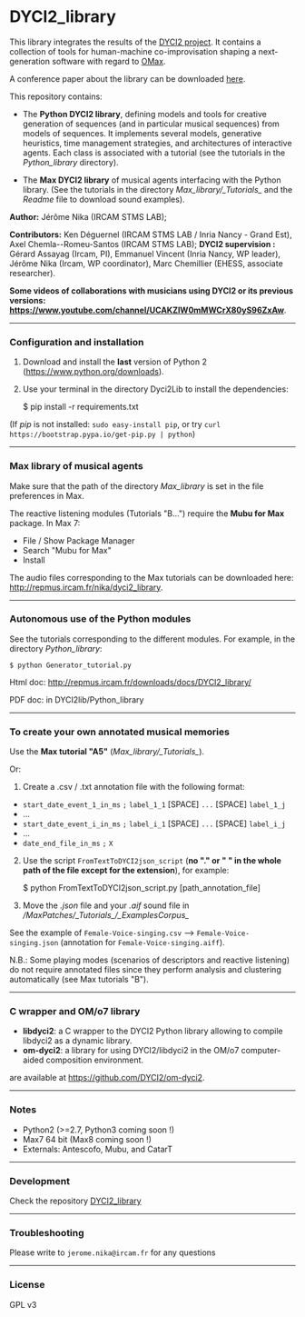 # DYCI2_library

This library integrates the results of the [DYCI2 project](http://repmus.ircam.fr/dyci2/home). It contains a collection of tools for human-machine co-improvisation shaping a next-generation software with regard to [OMax](https://github.com/DYCI2/OMax4).

A conference paper about the library can be downloaded [here](https://hal.archives-ouvertes.fr/hal-01583089/document).

This repository contains: 
* The __Python DYCI2 library__, defining models and tools for creative generation of sequences (and in particular musical sequences) from models of sequences. It implements several models, generative heuristics, time management strategies, and architectures of interactive agents. Each class is associated with a tutorial (see the tutorials in the _Python\_library_ directory).

* The __Max DYCI2 library__ of musical agents interfacing with the Python library. (See the tutorials in the directory _Max\_library/\_Tutorials\__ and the _Readme_ file to download sound examples).

__Author:__ Jérôme Nika (IRCAM STMS LAB);

__Contributors:__ Ken Déguernel (IRCAM STMS LAB / Inria Nancy - Grand Est), Axel Chemla--Romeu-Santos (IRCAM STMS LAB); 
__DYCI2 supervision :__ Gérard Assayag (Ircam, PI), Emmanuel Vincent (Inria Nancy, WP leader), Jérôme Nika (Ircam, WP coordinator), Marc Chemillier (EHESS, associate researcher).

__Some videos of collaborations with musicians using DYCI2 or its previous versions: https://www.youtube.com/channel/UCAKZIW0mMWCrX80yS96ZxAw__.

------
### Configuration and installation

1. Download and install the **last** version of Python 2 (https://www.python.org/downloads).

2. Use your terminal in the directory Dyci2Lib to install the dependencies:

    $ pip install -r requirements.txt

(If _pip_ is not installed: `sudo easy-install pip`, or try `curl https://bootstrap.pypa.io/get-pip.py | python`)

------
### Max library of musical agents

Make sure that the path of the directory _Max\_library_ is set in the file preferences in Max.

The reactive listening modules (Tutorials "B...") require the __Mubu for Max__ package. In Max 7:
* File / Show Package Manager
* Search "Mubu for Max"
* Install

The audio files corresponding to the Max tutorials can be downloaded here: http://repmus.ircam.fr/nika/dyci2_library. 

------
### Autonomous use of the Python modules

See the tutorials corresponding to the different modules. For example, in the directory _Python\_library_:

    $ python Generator_tutorial.py

Html doc: http://repmus.ircam.fr/downloads/docs/DYCI2_library/

PDF doc: in DYCI2lib/Python_library

------
### To create your own annotated musical memories

Use the __Max tutorial "A5"__ (_Max\_library/\_Tutorials\__).

Or:

1. Create a .csv / .txt annotation file with the following format:

* `start_date_event_1_in_ms` `;` `label_1_1` [SPACE] `...` [SPACE] `label_1_j`
* ...
* `start_date_event_i_in_ms` `;` `label_i_1` [SPACE] `...` [SPACE] `label_i_j`
* ...
* `date_end_file_in_ms` `;` `X`



2. Use the script `FromTextToDYCI2json_script` (__no "." or " " in the whole path of the file except for the extension__), for example:

	$ python FromTextToDYCI2json_script.py [path\_annotation\_file]

3. Move the _.json_ file and your _.aif_ sound file in _/MaxPatches/\_Tutorials\_/\_ExamplesCorpus\__


See the example of `Female-Voice-singing.csv` --> `Female-Voice-singing.json` (annotation for `Female-Voice-singing.aiff`).

N.B.: Some playing modes (scenarios of descriptors and reactive listening) do not require annotated files since they perform analysis and clustering automatically (see Max tutorials "B"). 

------
### C wrapper and OM/o7 library
* __libdyci2__: a C wrapper to the DYCI2 Python library allowing to compile libdyci2 as a dynamic library.
* __om-dyci2__: a library for using DYCI2/libdyci2 in the OM/o7 computer-aided composition environment.

are available at https://github.com/DYCI2/om-dyci2. 

------
### Notes
* Python2 (>=2.7, Python3 coming soon !)
* Max7 64 bit (Max8 coming soon !)
* Externals: Antescofo, Mubu, and CatarT

------
### Development
Check the repository [DYCI2_library](https://forge.ircam.fr/p/DYCI2_library/)

------
### Troubleshooting
Please write to `jerome.nika@ircam.fr` for any questions

------
### License
GPL v3
